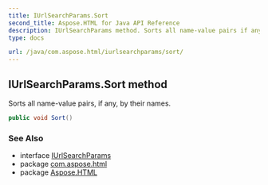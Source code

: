 ```yaml
---
title: IUrlSearchParams.Sort
second_title: Aspose.HTML for Java API Reference
description: IUrlSearchParams method. Sorts all name-value pairs if any by their names
type: docs

url: /java/com.aspose.html/iurlsearchparams/sort/
---
```

## IUrlSearchParams.Sort method

Sorts all name-value pairs, if any, by their names.

```java
public void Sort()
```

### See Also

* interface [IUrlSearchParams](../)
* package [com.aspose.html](../../../com.aspose.html/)
* package [Aspose.HTML](../../../)
